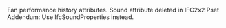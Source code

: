 ﻿Fan performance history attributes.
Sound attribute deleted in IFC2x2 Pset Addendum: Use IfcSoundProperties instead.
